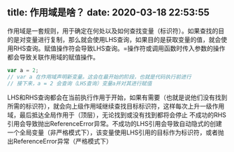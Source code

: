 title: 作用域是啥？
date: 2020-03-18 22:53:55
---
作用域是一套规则，用于确定在何处以及如何查找变量（标识符）。如果查找的目的是对变量进行复制，那么就会使用LHS查询，如果目的是获取变量的值，就会使用RHS查询。赋值操作符会导致LHS查询。=操作符或调用函数时传入参数的操作都会导致关联作用域的赋值操作。

```javascript
var a = 2;
// var a 在作用域声明新变量。这会在最开始的阶段，也就是代码执行前进行
// 接下来，a = 2 会查询（LHS查询）变量a并对其进行赋值
```

LHS和RHS查询都会在当前执行作用于开始，如果有需要（也就是说他们没有找到所需的标识符），就会向上级作用域继续查找目标标识符，这样每次上升一级作用域，最后抵达全局作用于（顶层），无论找到或没有找到都将会停止
不成功的RHS引用会导致抛出ReferenceError异常。不成功的LHS引用会导致自动隐式的创建一个全局变量（非严格模式下），该变量使用LHS引用的目标作为标识符，或者抛出ReferenceError异常（严格模式下）